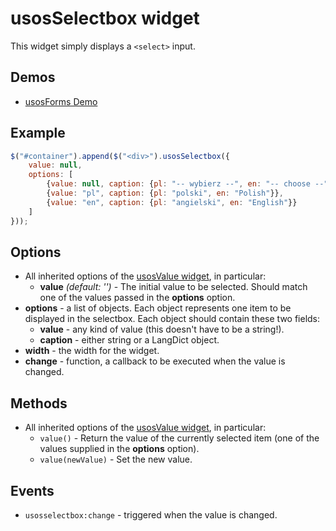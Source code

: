 usosSelectbox widget
====================

This widget simply displays a `<select>` input.


Demos
-----

  * [usosForms Demo](http://jsfiddle.net/gh/get/jquery/1.9.1/dependencies/migrate,ui/MUCI/jquery-usos/tree/master/jsfiddle-demos/forms)


Example
-------

```javascript
$("#container").append($("<div>").usosSelectbox({
    value: null,
    options: [
        {value: null, caption: {pl: "-- wybierz --", en: "-- choose --"}},
        {value: "pl", caption: {pl: "polski", en: "Polish"}},
        {value: "en", caption: {pl: "angielski", en: "English"}}
    ]
}));
```

Options
-------

  * All inherited options of the [usosValue widget](widget.value.md), in particular:
    * **value** *(default: '')* - The initial value to be selected. Should
      match one of the values passed in the **options** option.
  * **options** - a list of objects. Each object represents one item to be
    displayed in the selectbox. Each object should contain these two fields:
    * **value** - any kind of value (this doesn't have to be a string!).
    * **caption** - either string or a LangDict object.
  * **width** - the width for the widget.
  * **change** - function, a callback to be executed when the value is changed.

Methods
-------

  * All inherited options of the [usosValue widget](widget.value.md), in particular:
    * `value()` - Return the value of the currently selected item (one of the
      values supplied in the **options** option).
    * `value(newValue)` - Set the new value.

Events
------

  * `usosselectbox:change` - triggered when the value is changed.
